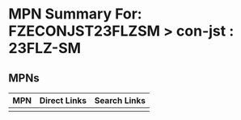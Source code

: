 



# MPN Summary For: FZECONJST23FLZSM > con-jst : 23FLZ-SM

## MPNs
  

|MPN|Direct Links|Search Links|
| :--- | :--- | :--- |
||||
